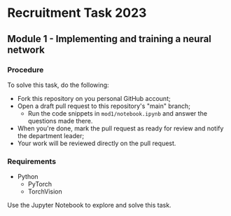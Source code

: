 # Recruitment Task 2023

## Module 1 - Implementing and training a neural network

### Procedure

To solve this task, do the following:
- Fork this repository on you personal GitHub account;
- Open a draft pull request to this repository's "main" branch;
  - Run the code snippets in `mod1/notebook.ipynb` and answer the questions made there.
- When you're done, mark the pull request as ready for review and notify the department leader;
- Your work will be reviewed directly on the pull request.

### Requirements

- Python
    - PyTorch
    - TorchVision

Use the Jupyter Notebook to explore and solve this task.